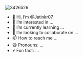 



![3426526](https://github.com/Jatinkr07/Jatinkr07/assets/142308699/8a7df1e6-ed74-49ff-a39b-54fd93960775)

- 👋 Hi, I’m @Jatinkr07
- 👀 I’m interested in ...
- 🌱 I’m currently learning ...
- 💞️ I’m looking to collaborate on ...
- 📫 How to reach me ...
- 😄 Pronouns: ...
- ⚡ Fun fact: ...

<!---
Jatinkr07/Jatinkr07 is a ✨ special ✨ repository because its `README.md` (this file) appears on your GitHub profile.
You can click the Preview link to take a look at your changes.
--->
